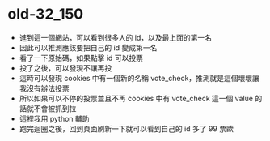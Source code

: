 # old-32_150

* 進到這一個網站，可以看到很多人的 id，以及最上面的第一名
* 因此可以推測應該要把自己的 id 變成第一名
* 看了一下原始碼，如果點擊 id 可以投票
* 投了之後，可以發現不讓再投
* 這時可以發現 cookies 中有一個新的名稱 vote_check，推測就是這個壞壞讓我沒有辦法投票
* 所以如果可以不停的投票並且不再 cookies 中有 vote_check 這一個 value 的話就不會被抓到拉
* 這裡我用 python 輔助
* 跑完迴圈之後，回到頁面刷新一下就可以看到自己的 id 多了 99 票歐
